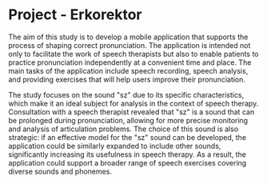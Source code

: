 # Project - Erkorektor

The aim of this study is to develop a mobile application that supports the process of shaping correct pronunciation. The application is intended not only to facilitate the work of speech therapists but also to enable patients to practice pronunciation independently at a convenient time and place. The main tasks of the application include speech recording, speech analysis, and providing exercises that will help users improve their pronunciation.

The study focuses on the sound "sz" due to its specific characteristics, which make it an ideal subject for analysis in the context of speech therapy. Consultation with a speech therapist revealed that "sz" is a sound that can be prolonged during pronunciation, allowing for more precise monitoring and analysis of articulation problems. The choice of this sound is also strategic: if an effective model for the "sz" sound can be developed, the application could be similarly expanded to include other sounds, significantly increasing its usefulness in speech therapy. As a result, the application could support a broader range of speech exercises covering diverse sounds and phonemes.


